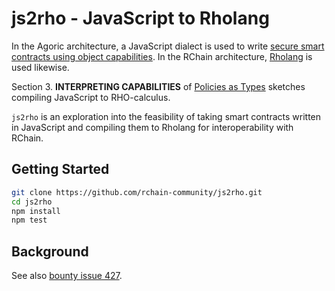 # js2rho - JavaScript to Rholang

In the Agoric architecture, a JavaScript dialect is used to write [secure smart contracts
using object capabilities](https://agoric.com/documentation/ertp/guide/#introduction).
In the RChain architecture, [Rholang](https://rholang.github.io/) is used likewise.

Section 3. **INTERPRETING CAPABILITIES** of [Policies as Types](https://arxiv.org/pdf/1307.7766.pdf)
sketches compiling JavaScript to RHO-calculus.

`js2rho` is an exploration into the feasibility of taking smart contracts
written in JavaScript and compiling them to Rholang for interoperability
with RChain.

## Getting Started

```bash
git clone https://github.com/rchain-community/js2rho.git
cd js2rho
npm install
npm test
```

## Background

See also [bounty issue 427](https://github.com/rchain/bounties/issues/427).